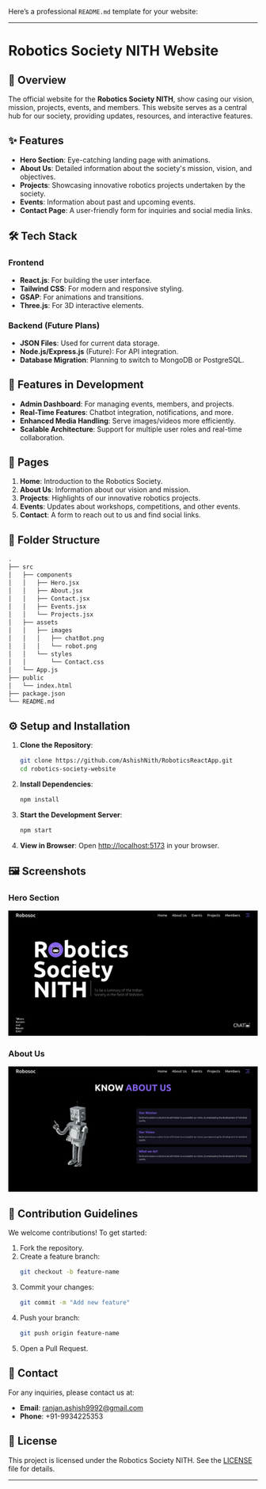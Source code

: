 Here’s a professional `README.md` template for your website:

---

# Robotics Society NITH Website

## 📖 Overview
The official website for the **Robotics Society NITH**, show casing our vision, mission, projects, events, and members. This website serves as a central hub for our society, providing updates, resources, and interactive features.

## ✨ Features
- **Hero Section**: Eye-catching landing page with animations.
- **About Us**: Detailed information about the society's mission, vision, and objectives.
- **Projects**: Showcasing innovative robotics projects undertaken by the society.
- **Events**: Information about past and upcoming events.
- **Contact Page**: A user-friendly form for inquiries and social media links.

## 🛠️ Tech Stack
### Frontend
- **React.js**: For building the user interface.
- **Tailwind CSS**: For modern and responsive styling.
- **GSAP**: For animations and transitions.
- **Three.js**: For 3D interactive elements.

### Backend (Future Plans)
- **JSON Files**: Used for current data storage.
- **Node.js/Express.js** (Future): For API integration.
- **Database Migration**: Planning to switch to MongoDB or PostgreSQL.

## 🚀 Features in Development
- **Admin Dashboard**: For managing events, members, and projects.
- **Real-Time Features**: Chatbot integration, notifications, and more.
- **Enhanced Media Handling**: Serve images/videos more efficiently.
- **Scalable Architecture**: Support for multiple user roles and real-time collaboration.

## 🎨 Pages
1. **Home**: Introduction to the Robotics Society.
2. **About Us**: Information about our vision and mission.
3. **Projects**: Highlights of our innovative robotics projects.
4. **Events**: Updates about workshops, competitions, and other events.
5. **Contact**: A form to reach out to us and find social links.

## 📂 Folder Structure
```
.
├── src
│   ├── components
│   │   ├── Hero.jsx
│   │   ├── About.jsx
│   │   ├── Contact.jsx
│   │   ├── Events.jsx
│   │   └── Projects.jsx
│   ├── assets
│   │   ├── images
│   │   │   ├── chatBot.png
│   │   │   └── robot.png
│   │   └── styles
│   │       └── Contact.css
│   └── App.js
├── public
│   └── index.html
├── package.json
└── README.md
```

## ⚙️ Setup and Installation
1. **Clone the Repository**:
   ```bash
   git clone https://github.com/AshishNith/RoboticsReactApp.git
   cd robotics-society-website
   ```

2. **Install Dependencies**:
   ```bash
   npm install
   ```

3. **Start the Development Server**:
   ```bash
   npm start
   ```

4. **View in Browser**:
   Open [http://localhost:5173](http://localhost:5173) in your browser.

## 🖼️ Screenshots
### Hero Section
![alt text](image.png)

### About Us
![alt text](image-1.png)



## 🤝 Contribution Guidelines
We welcome contributions! To get started:
1. Fork the repository.
2. Create a feature branch:
   ```bash
   git checkout -b feature-name
   ```
3. Commit your changes:
   ```bash
   git commit -m "Add new feature"
   ```
4. Push your branch:
   ```bash
   git push origin feature-name
   ```
5. Open a Pull Request.

## 📧 Contact
For any inquiries, please contact us at:
- **Email**: ranjan.ashish9992@gmail.com
- **Phone**: +91-9934225353

## 📜 License
This project is licensed under the Robotics Society NITH. See the [LICENSE](https://github.com/AshishNith/RoboticsReactApp/blob/main/LICENSE) file for details.

---

